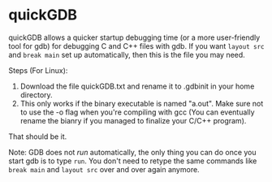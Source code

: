 # quickGDB

quickGDB allows a quicker startup debugging time (or a more user-friendly tool for gdb) for debugging C and C++ files with gdb. If you want ``layout src`` and ``break main`` set up automatically, then this is the file you may need. 

Steps (For Linux):

1. Download the file quickGDB.txt and rename it to .gdbinit in your home directory.
2. This only works if the binary executable is named "a.out". Make sure not to use the -o flag when you're compiling with gcc (You can eventually rename the bianry if you managed to finalize your C/C++ program).

That should be it.

Note: GDB does not *run* automatically, the only thing you can do once you start gdb is to type ``run``. You don't need to retype the same commands like ``break main`` and ``layout src`` over and over again anymore.
